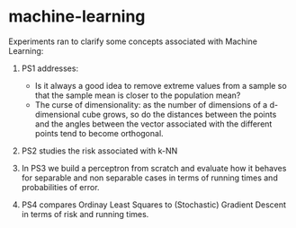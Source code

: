 # machine-learning
 Experiments ran to clarify some concepts associated with Machine Learning:

 1. PS1 addresses:
    - Is it always a good idea to remove extreme values from a sample so that the sample mean is closer to the population mean?
    - The curse of dimensionality: as the number of dimensions of a d-dimensional cube grows, so do the distances between the points and the angles between the vector associated with the different points tend to become orthogonal.

2. PS2 studies the risk associated with k-NN

3. In PS3 we build a perceptron from scratch and evaluate how it behaves for separable and non separable cases in terms of running times and probabilities of error.

4. PS4 compares Ordinay Least Squares to (Stochastic) Gradient Descent in terms of risk and running times.
